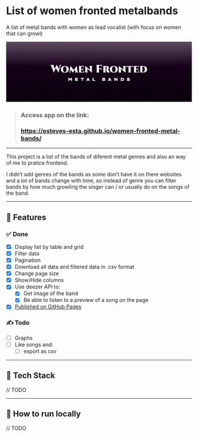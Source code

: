 # List of women fronted metalbands
A list of metal bands with women as lead vocalist (with focus on women that can growl)

![Header image written women fronted metal bands](/header-readme.png "Header")

> ### Access app on the link:
> ### https://esteves-esta.github.io/women-fronted-metal-bands/

---

This project is a list of the bands of diferent metal genres and also an way of me to pratice frontend. 

I didn’t add genres of the bands as some don’t have it on there websites and a lot of bands change with time, so instead of genre you can filter bands by how much growling the singer can / or usually do on the songs of the band.

---
## 📖 Features

### ✅ Done
- [x] Display list by table and grid
- [x] Filter data
- [x] Pagination
- [x] Download all data and filtered data in .csv format
- [x] Change page size
- [x] Show/Hide columns
- [x] Use deezer API to:
  - [x] Get image of the band
  - [x] Be able to listen to a preview of a song on the page
- [x] [Published on GitHub Pages](https://esteves-esta.github.io/women-fronted-metal-bands/)
### ✍️ Todo
- [ ] Graphs
- [ ] Like songs and:
  - [ ]  export as csv

---

## 🧰 Tech Stack
// TODO

---

## 🚀 How to run locally
// TODO